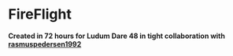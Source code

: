 # FireFlight

**Created in 72 hours for Ludum Dare 48 in tight collaboration with [rasmuspedersen1992](https://github.com/rasmuspedersen1992)**
